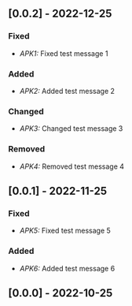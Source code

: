 ## [0.0.2] - 2022-12-25
### Fixed
- _APK1:_ Fixed test message 1

### Added
- _APK2:_ Added test message 2

### Changed
- _APK3:_ Changed test message 3

### Removed
- _APK4:_ Removed test message 4

## [0.0.1] - 2022-11-25
### Fixed
- _APK5:_ Fixed test message 5

### Added
- _APK6:_ Added test message 6

## [0.0.0] - 2022-10-25

